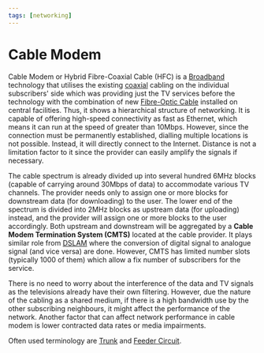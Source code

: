 ```yaml
---
tags: [networking]
---
```


# Cable Modem

Cable Modem or Hybrid Fibre-Coaxial Cable (HFC) is a
[Broadband](202208311155.md) technology that utilises the existing
[coaxial](202302161846.md) cabling on the individual subscribers' side which was
providing just the TV services before the technology with the combination of new
[Fibre-Optic Cable](202209021233.md) installed on central facilities. Thus, it
shows a hierarchical structure of networking. It is capable of offering
high-speed connectivity as fast as Ethernet, which means it can run at the speed
of greater than 10Mbps. However, since the connection must be permanently
established, dialling multiple locations is not possible. Instead, it will
directly connect to the Internet. Distance is not a limitation factor to it
since the provider can easily amplify the signals if necessary.

The cable spectrum is already divided up into several hundred 6MHz blocks
(capable of carrying around 30Mbps of data) to accommodate various TV channels.
The provider needs only to assign one or more blocks for downstream data (for
downloading) to the user. The lower end of the spectrum is divided into 2MHz
blocks as upstream data (for uploading) instead, and the provider will assign
one or more blocks to the user accordingly. Both upstream and downstream will be
aggregated by a **Cable Modem Termination System (CMTS)** located at the cable
provider. It plays similar role from [DSLAM](202208312036.md) where the
conversion of digital signal to analogue signal (and vice versa) are done.
However, CMTS has limited number slots (typically 1000 of them) which allow a
fix number of subscribers for the service.

There is no need to worry about the interference of the data and TV signals as
the televisions already have their own filtering. However, due the nature of the
cabling as a shared medium, if there is a high bandwidth use by the other
subscribing neighbours, it might affect the performance of the network. Another
factor that can affect network performance in cable modem is lower contracted
data rates or media impairments.

Often used terminology are [Trunk](202303272107.md) and [Feeder Circuit](202303272108.md).
